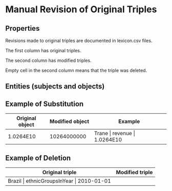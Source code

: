 # Manual Revision of Original Triples

## Properties
Revisions made to original triples are documented in lexicon.csv files.

The first column has original triples.

The second column has modified triples.

Empty cell in the second column means that the triple was deleted.

## Entities (subjects and objects)


## Example of Substitution

| Original object | Modified object | Example                     |
| --------------- |-----------------| ----------------------------|
| 1.0264E10       | 10264000000     | Trane \| revenue \| 1.0264E10 |

## Example of Deletion

| Original triple                          | Modified triple |
| ---------------------------------------- |-----------------|
| Brazil \| ethnicGroupsInYear \| 2010-01-01 |                 |